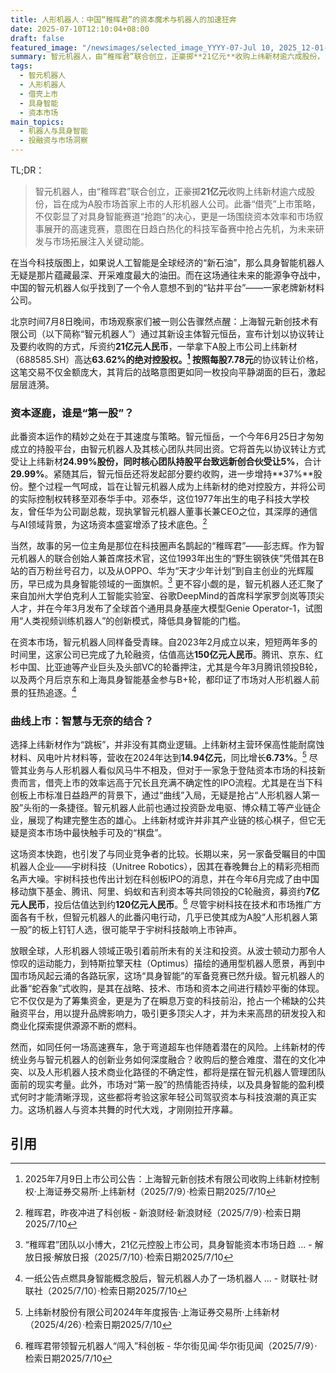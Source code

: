 ```yaml
---
title: 人形机器人：中国“稚晖君”的资本魔术与机器人的加速狂奔
date: 2025-07-10T12:10:04+08:00
draft: false
featured_image: "/newsimages/selected_image_YYYY-07-Jul 10, 2025_12-01-45-048.jpg"
summary: 智元机器人，由“稚晖君”联合创立，正豪掷**21亿元**收购上纬新材逾六成股份，旨在成为A股市场首家上市的人形机器人公司。此番“借壳”上市策略，不仅彰显了对具身智能赛道“抢跑”的决心，更是一场围绕资本效率和市场叙事展开的高速竞赛，意图在日趋白热化的科技军备赛中抢占先机，为未来研发与市场拓展注入关键动能。
tags: 
  - 智元机器人
  - 人形机器人
  - 借壳上市
  - 具身智能
  - 资本市场
main_topics: 
  - 机器人与具身智能
  - 投融资与市场洞察
---
```


TL;DR：
>智元机器人，由“稚晖君”联合创立，正豪掷**21亿元**收购上纬新材逾六成股份，旨在成为A股市场首家上市的人形机器人公司。此番“借壳”上市策略，不仅彰显了对具身智能赛道“抢跑”的决心，更是一场围绕资本效率和市场叙事展开的高速竞赛，意图在日趋白热化的科技军备赛中抢占先机，为未来研发与市场拓展注入关键动能。

在当今科技版图上，如果说人工智能是全球经济的“新石油”，那么具身智能机器人无疑是那片蕴藏最深、开采难度最大的油田。而在这场通往未来的能源争夺战中，中国的智元机器人似乎找到了一个令人意想不到的“钻井平台”——一家老牌新材料公司。

北京时间7月8日晚间，市场观察家们被一则公告骤然点醒：上海智元新创技术有限公司（以下简称“智元机器人”）通过其新设主体智元恒岳，宣布计划以协议转让及要约收购的方式，斥资约**21亿元人民币**，一举拿下A股上市公司上纬新材（688585.SH）高达**63.62%**的绝对控股权。[^1] 按照每股**7.78元**的协议转让价格，这笔交易不仅金额庞大，其背后的战略意图更如同一枚投向平静湖面的巨石，激起层层涟漪。

### 资本逐鹿，谁是“第一股”？

此番资本运作的精妙之处在于其速度与策略。智元恒岳，一个今年6月25日才匆匆成立的持股平台，由智元机器人及其核心团队共同出资。它将首先以协议转让方式受让上纬新材**24.99%**股份，同时核心团队持股平台致远新创合伙受让**5%**，合计**29.99%**。紧随其后，智元恒岳还将发起部分要约收购，进一步增持**37%**股份。整个过程一气呵成，旨在让智元机器人成为上纬新材的绝对控股方，并将公司的实际控制权转移至邓泰华手中。邓泰华，这位1977年出生的电子科技大学校友，曾任华为公司副总裁，现执掌智元机器人董事长兼CEO之位，其深厚的通信与AI领域背景，为这场资本盛宴增添了技术底色。[^2]

当然，故事的另一位主角是那位在科技圈声名鹊起的“稚晖君”——彭志辉。作为智元机器人的联合创始人兼首席技术官，这位1993年出生的“野生钢铁侠”凭借其在B站的百万粉丝号召力，以及从OPPO、华为“天才少年计划”到自主创业的光辉履历，早已成为具身智能领域的一面旗帜。[^3] 更不容小觑的是，智元机器人还汇聚了来自加州大学伯克利人工智能实验室、谷歌DeepMind的首席科学家罗剑岚等顶尖人才，并在今年3月发布了全球首个通用具身基座大模型Genie Operator-1，试图用“人类视频训练机器人”的创新模式，降低具身智能的门槛。

在资本市场，智元机器人同样备受青睐。自2023年2月成立以来，短短两年多的时间里，这家公司已完成了九轮融资，估值高达**150亿元人民币**。腾讯、京东、红杉中国、比亚迪等产业巨头及头部VC的轮番押注，尤其是今年3月腾讯领投B轮，以及两个月后京东和上海具身智能基金参与B+轮，都印证了市场对人形机器人前景的狂热追逐。[^4]

<h3>曲线上市：智慧与无奈的结合？</h3>

选择上纬新材作为“跳板”，并非没有其商业逻辑。上纬新材主营环保高性能耐腐蚀材料、风电叶片材料等，营收在2024年达到**14.94亿元**，同比增长**6.73%**。[^5] 尽管其业务与人形机器人看似风马牛不相及，但对于一家急于登陆资本市场的科技新贵而言，借壳上市的效率远高于冗长且充满不确定性的IPO流程。尤其是在当下科创板上市标准日益趋严的背景下，通过“曲线”入局，无疑是抢占“人形机器人第一股”头衔的一条捷径。智元机器人此前也通过投资卧龙电驱、博众精工等产业链企业，展现了构建完整生态的雄心。上纬新材或许并非其产业链的核心棋子，但它无疑是资本市场中最快触手可及的“棋盘”。

这场资本快跑，也引发了与同业竞争者的比较。长期以来，另一家备受瞩目的中国机器人企业——宇树科技（Unitree Robotics），因其在春晚舞台上的精彩亮相而名声大噪。宇树科技也传出计划在科创板IPO的消息，并在今年6月完成了由中国移动旗下基金、腾讯、阿里、蚂蚁和吉利资本等共同领投的C轮融资，募资约**7亿元人民币**，投后估值达到约**120亿元人民币**。[^6] 尽管宇树科技在技术和市场推广方面各有千秋，但智元机器人的此番闪电行动，几乎已使其成为A股“人形机器人第一股”的板上钉钉人选，很可能早于宇树科技敲响上市钟声。

放眼全球，人形机器人领域正吸引着前所未有的关注和投资。从波士顿动力那令人惊叹的运动能力，到特斯拉擎天柱（Optimus）描绘的通用型机器人愿景，再到中国市场风起云涌的各路玩家，这场“具身智能”的军备竞赛已然升级。智元机器人的此番“蛇吞象”式收购，是其在战略、技术、市场和资本之间进行精妙平衡的体现。它不仅仅是为了筹集资金，更是为了在瞬息万变的科技前沿，抢占一个稀缺的公共融资平台，用以提升品牌影响力，吸引更多顶尖人才，并为未来高昂的研发投入和商业化探索提供源源不断的燃料。

然而，如同任何一场高速赛车，急于弯道超车也伴随着潜在的风险。上纬新材的传统业务与智元机器人的创新业务如何深度融合？收购后的整合难度、潜在的文化冲突、以及人形机器人技术商业化路径的不确定性，都将是摆在智元机器人管理团队面前的现实考量。此外，市场对“第一股”的热情能否持续，以及具身智能的盈利模式何时才能清晰浮现，这些都将考验这家年轻公司驾驭资本与科技浪潮的真正实力。这场机器人与资本共舞的时代大戏，才刚刚拉开序幕。

## 引用
[^1]: 2025年7月9日上市公司公告：上海智元新创技术有限公司收购上纬新材控制权·上海证券交易所·上纬新材（2025/7/9）·检索日期2025/7/10
[^2]: 稚晖君，昨夜冲进了科创板 - 新浪财经·新浪财经（2025/7/9）·检索日期2025/7/10
[^3]: “稚晖君”团队以小博大，21亿元控股上市公司，具身智能资本市场日趋 ... - 解放日报·解放日报（2025/7/10）·检索日期2025/7/10
[^4]: 一纸公告点燃具身智能概念股后，智元机器人办了一场机器人 ... - 财联社·财联社（2025/7/10）·检索日期2025/7/10
[^5]: 上纬新材股份有限公司2024年年度报告·上海证券交易所·上纬新材（2025/4/26）·检索日期2025/7/10
[^6]: 稚晖君带领智元机器人“闯入”科创板 - 华尔街见闻·华尔街见闻（2025/7/9）·检索日期2025/7/10
